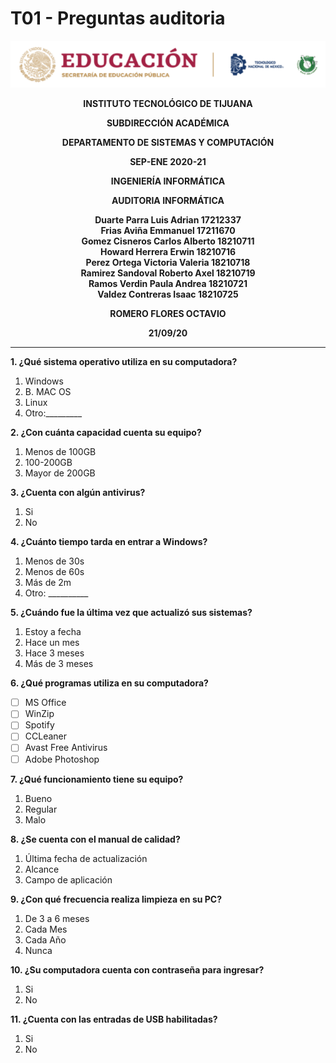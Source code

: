 # T01 - Preguntas auditoria

![Logo](../img/logo.png)

**<div align="center">INSTITUTO TECNOLÓGICO DE TIJUANA</div>**

**<div align="center">SUBDIRECCIÓN ACADÉMICA</div>**

**<div align="center">DEPARTAMENTO DE SISTEMAS Y COMPUTACIÓN</div>**

**<div align="center">SEP-ENE 2020-21</div>**

**<div align="center">INGENIERÍA INFORMÁTICA</div>**

**<div align="center">AUDITORIA INFORMÁTICA</div>**

**<div align="center">Duarte Parra Luis Adrian 17212337</div>**
**<div align="center">Frias Aviña Emmanuel 17211670</div>**
**<div align="center">Gomez Cisneros Carlos Alberto 18210711</div>**
**<div align="center">Howard Herrera Erwin 18210716</div>**
**<div align="center">Perez Ortega Victoria Valeria 18210718</div>**
**<div align="center">Ramirez Sandoval Roberto Axel 18210719</div>**
**<div align="center">Ramos Verdin Paula Andrea 18210721</div>**
**<div align="center">Valdez Contreras Isaac 18210725 </div>**



**<div align="center">ROMERO FLORES OCTAVIO</div>**

**<div align="center">21/09/20</div>**

___

**1. ¿Qué sistema operativo utiliza en su computadora?**
1. Windows
2. B. MAC OS
3. Linux
4. Otro:_________

**2. ¿Con cuánta capacidad cuenta su equipo?**
1. Menos de 100GB
2. 100-200GB
3. Mayor de 200GB

**3. ¿Cuenta con algún antivirus?**
1. Si
2. No

**4. ¿Cuánto tiempo tarda en entrar a Windows?**
1. Menos de 30s
2. Menos de 60s	
3. Más de 2m
4. Otro: __________

**5. ¿Cuándo fue la última vez que actualizó sus sistemas?**
1. Estoy a fecha
2. Hace un mes
3. Hace 3 meses
4. Más de 3 meses

**6. ¿Qué programas utiliza en su computadora?**
- [ ] MS Office
- [ ] WinZip
- [ ] Spotify
- [ ] CCLeaner
- [ ] Avast Free Antivirus	
- [ ] Adobe Photoshop

**7. ¿Qué funcionamiento tiene su equipo?**
1. Bueno
2. Regular
3. Malo

**8. ¿Se cuenta con el manual de calidad?**
1. Última fecha de actualización
2. Alcance
3. Campo de aplicación
 
**9. ¿Con qué frecuencia realiza limpieza en su PC?**
1. De 3 a 6 meses
2. Cada Mes
3. Cada Año
4. Nunca

**10. ¿Su computadora cuenta con contraseña para ingresar?**
1. Si
2. No

**11. ¿Cuenta con las entradas de USB habilitadas?**
1. Si
2. No
